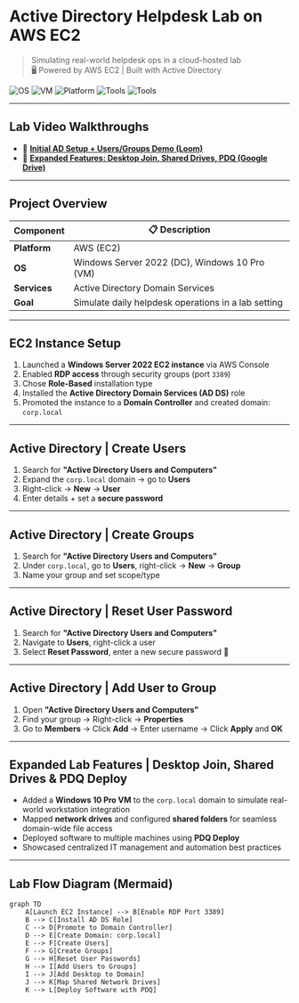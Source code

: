 #  Active Directory Helpdesk Lab on AWS EC2  
> Simulating real-world helpdesk ops in a cloud-hosted lab  
> 🖥 Powered by AWS EC2 |  Built with Active Directory

![OS](https://img.shields.io/badge/Windows_Server_2022-blue?logo=windows&logoColor=white)
![VM](https://img.shields.io/badge/Windows_10_Pro-blue?logo=windows&logoColor=white)
![Platform](https://img.shields.io/badge/AWS_EC2-FF9900?logo=amazon-aws&logoColor=white)
![Tools](https://img.shields.io/badge/PDQ_Deploy-lightgrey?logo=windows&logoColor=white)
![Tools](https://img.shields.io/badge/Active_Directory-003366?logo=microsoft&logoColor=white)

---

##  Lab Video Walkthroughs

- 🔹 [**Initial AD Setup + Users/Groups Demo (Loom)**](https://www.loom.com/share/ed8bf3cadec144938b287bedfa54f0ab?sid=5e67221e-bc8e-423a-bb85-1874cc0767ee)  
- 🔹 [**Expanded Features: Desktop Join, Shared Drives, PDQ (Google Drive)**](https://drive.google.com/file/d/1KpRvhTHnqaIia60Vi19vyY7RO-kJQVvL/view?usp=sharing)

---

##  Project Overview

|  **Component** | 📋 **Description** |
|------------------|--------------------|
|  **Platform** | AWS (EC2) |
|  **OS** | Windows Server 2022 (DC), Windows 10 Pro (VM) |
|  **Services** | Active Directory Domain Services |
|  **Goal** | Simulate daily helpdesk operations in a lab setting |

---

##  EC2 Instance Setup

1.  Launched a **Windows Server 2022 EC2 instance** via AWS Console  
2.  Enabled **RDP access** through security groups (port `3389`)  
3.  Chose **Role-Based** installation type  
4.  Installed the **Active Directory Domain Services (AD DS)** role  
5.  Promoted the instance to a **Domain Controller** and created domain: `corp.local`  

---

##  Active Directory | Create Users

1.  Search for **"Active Directory Users and Computers"**  
2.  Expand the `corp.local` domain → go to **Users**  
3.  Right-click → **New** → **User**  
4.  Enter details + set a **secure password**

---

##  Active Directory | Create Groups

1.  Search for **"Active Directory Users and Computers"**  
2.  Under `corp.local`, go to **Users**, right-click → **New** → **Group**  
3.  Name your group and set scope/type

---

##  Active Directory | Reset User Password

1.  Search for **"Active Directory Users and Computers"**  
2.  Navigate to **Users**, right-click a user  
3.  Select **Reset Password**, enter a new secure password 🔑

---

##  Active Directory | Add User to Group

1.  Open **"Active Directory Users and Computers"**  
2.  Find your group → Right-click → **Properties**  
3.  Go to **Members** → Click **Add** → Enter username → Click **Apply** and **OK**

---

##  Expanded Lab Features | Desktop Join, Shared Drives & PDQ Deploy

-  Added a **Windows 10 Pro VM** to the `corp.local` domain to simulate real-world workstation integration  
-  Mapped **network drives** and configured **shared folders** for seamless domain-wide file access  
-  Deployed software to multiple machines using **PDQ Deploy**  
-  Showcased centralized IT management and automation best practices  

---

##  Lab Flow Diagram (Mermaid)

```mermaid
graph TD
    A[Launch EC2 Instance] --> B[Enable RDP Port 3389]
    B --> C[Install AD DS Role]
    C --> D[Promote to Domain Controller]
    D --> E[Create Domain: corp.local]
    E --> F[Create Users]
    F --> G[Create Groups]
    G --> H[Reset User Passwords]
    H --> I[Add Users to Groups]
    I --> J[Add Desktop to Domain]
    J --> K[Map Shared Network Drives]
    K --> L[Deploy Software with PDQ]

